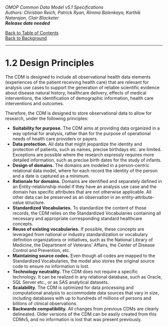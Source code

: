 *OMOP Common Data Model v5.1 Specifications*
<br>*Authors: Christian Reich, Patrick Ryan, Rimma Belenkaya, Karthik Natarajan, Clair Blacketer*
<br>***Release date needed***

[Back to Table of Contents](https://github.com/OHDSI/CommonDataModel/blob/master/Documentation/TableofContents.md)
<br>[Back to Background](Background.md)

---

# 1.2 Design Principles 

The CDM is designed to include all observational health data elements (experiences of the patient receiving health care) that are relevant for analysis use cases to support the generation of reliable scientific evidence about disease natural history, healthcare delivery, effects of medical interventions, the identification of demographic information, health care interventions and outcomes. 

Therefore, the CDM is designed to store observational data to allow for research, under the following principles: 
  - **Suitability for purpose.** The CDM aims at providing data organized in a way optimal for analysis, rather than for the purpose of operational needs of health care providers or payers. 
  - **Data protection.** All data that might jeopardize the identity and protection of patients, such as names, precise birthdays etc. are limited. Exceptions are possible where the research expressly requires more detailed information, such as precise birth dates for the study of infants.
  - **Design of domains.** The domains are modeled in a person-centric relational data model, where for each record the identity of the person and a date is captured as a minimum.
  - **Rationale for domains.** Domains are identified and separately defined in an Entity-relationship model if they have an analysis use case and the domain has specific attributes that are not otherwise applicable.  All other data can be preserved as an observation in an entity-attribute-value structure.
  - **Standardized Vocabularies.** To standardize the content of those records, the CDM relies on the Standardized Vocabularies containing all necessary and appropriate corresponding standard healthcare concepts.
  - **Reuse of existing vocabularies.** If possible, these concepts are leveraged from national or industry standardization or vocabulary definition organizations or initiatives, such as the National Library of Medicine, the Department of Veterans' Affairs, the Center of Disease Control and Prevention, etc.
  - **Maintaining source codes.** Even though all codes are mapped to the Standardized Vocabularies, the model also stores the original source code to ensure no information is lost.
  - **Technology neutrality.** The CDM does not require a specific technology. It can be realized in any relational database, such as Oracle, SQL Server etc., or as SAS analytical datasets.
  - **Scalability.** The CDM is optimized for data processing and computational analysis to accommodate data sources that vary in size, including databases with up to hundreds of millions of persons and billions of clinical observations.
  - **Backwards compatibility.** All changes from previous CDMs are clearly delineated. Older versions of the CDM can be easily created from this CDMv5, and no information is lost that was present previously.
